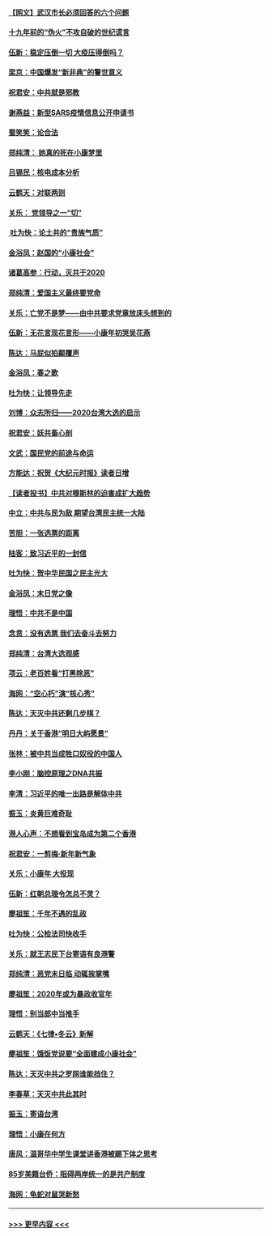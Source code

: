 #### [【网文】武汉市长必须回答的六个问题](../pages/nsc993/n11813848.md?t=01230231) 
#### [十九年前的“伪火”不攻自破的世纪谎言](../pages/nsc993/n11813238.md?t=01230231) 
#### [伍新：稳定压倒一切 大疫压得倒吗？](../pages/nsc993/n11812634.md?t=01230231) 
#### [梁京：中国爆发“新非典”的警世意义](../pages/nsc993/n11812554.md?t=01230231) 
#### [祝君安：中共就是邪教](../pages/nsc993/n11812431.md?t=01230231) 
#### [谢燕益：新型SARS疫情信息公开申请书](../pages/nsc993/n11808840.md?t=01230231) 
#### [蜀笑笑：论合法](../pages/nsc993/n11808064.md?t=01230231) 
#### [郑纯清： 她真的死在小康梦里](../pages/nsc993/n11806623.md?t=01230231) 
#### [吕锡民：核电成本分析](../pages/nsc993/n11806284.md?t=01230231) 
#### [云鹤天：对联两则](../pages/nsc993/n11805957.md?t=01230231) 
#### [关乐： 党领导之一“切”](../pages/nsc993/n11804505.md?t=01230231) 
#### [ 吐为快：论土共的“贵族气质”](../pages/nsc993/n11804490.md?t=01230231) 
#### [金浴凤：赵国的“小康社会”](../pages/nsc993/n11804452.md?t=01230231) 
#### [诸葛高参：行动，灭共于2020](../pages/nsc993/n11804120.md?t=01230231) 
#### [郑纯清：爱国主义最终要党命](../pages/nsc993/n11802197.md?t=01230231) 
#### [关乐：亡党不是梦——由中共要求党章放床头想到的](../pages/nsc993/n11802156.md?t=01230231) 
#### [伍新：无花言现花言形——小康年初哭吴花燕](../pages/nsc993/n11800044.md?t=01230231) 
#### [陈达：马屁似拍颠覆声](../pages/nsc993/n11800010.md?t=01230231) 
#### [金浴凤：春之歌](../pages/nsc993/n11797687.md?t=01230231) 
#### [吐为快：让领导先走](../pages/nsc993/n11797512.md?t=01230231) 
#### [刘博：众志所归——2020台湾大选的启示](../pages/nsc993/n11796878.md?t=01230231) 
#### [祝君安：妖共畜心剖](../pages/nsc993/n11794273.md?t=01230231) 
#### [文武：国民党的前途与命运](../pages/nsc993/n11794198.md?t=01230231) 
#### [方能达：祝贺《大纪元时报》读者日增](../pages/nsc993/n11793807.md?t=01230231) 
#### [【读者投书】中共对穆斯林的迫害成扩大趋势](../pages/nsc993/n11791371.md?t=01230231) 
#### [中立：中共与民为敌 期望台湾民主统一大陆](../pages/nsc993/n11790392.md?t=01230231) 
#### [苦胆：一张选票的距离](../pages/nsc993/n11788914.md?t=01230231) 
#### [陆客：致习近平的一封信](../pages/nsc993/n11788867.md?t=01230231) 
#### [吐为快：贺中华民国之民主光大](../pages/nsc993/n11788618.md?t=01230231) 
#### [金浴凤：末日党之像](../pages/nsc993/n11787475.md?t=01230231) 
#### [理悟：中共不是中国](../pages/nsc993/n11787463.md?t=01230231) 
#### [念贲：没有选票  我们去奋斗去努力](../pages/nsc993/n11787398.md?t=01230231) 
#### [郑纯清：台湾大选观感](../pages/nsc993/n11786210.md?t=01230231) 
#### [项云：老百姓看“打黑除恶”](../pages/nsc993/n11785398.md?t=01230231) 
#### [海网：“空心朽”演“核心秀”](../pages/nsc993/n11783874.md?t=01230231) 
#### [陈达：天灭中共还剩几步棋？](../pages/nsc993/n11783719.md?t=01230231) 
#### [丹丹：关于香港“明日大屿愿景”](../pages/nsc993/n11783273.md?t=01230231) 
#### [张林：被中共当成牲口奴役的中国人](../pages/nsc993/n11782397.md?t=01230231) 
#### [李小刚：脑控原理之DNA共振](../pages/nsc993/n11780962.md?t=01230231) 
#### [李清：习近平的唯一出路是解体中共](../pages/nsc993/n11780866.md?t=01230231) 
#### [振玉：炎黄巨难奇耻](../pages/nsc993/n11779632.md?t=01230231) 
#### [港人心声：不想看到宝岛成为第二个香港](../pages/nsc993/n11778817.md?t=01230231) 
#### [祝君安：一剪梅‧新年新气象](../pages/nsc993/n11776340.md?t=01230231) 
#### [关乐：小康年 大役现](../pages/nsc993/n11774213.md?t=01230231) 
#### [伍新：红朝总理令怎总不灵？](../pages/nsc993/n11770813.md?t=01230231) 
#### [廖祖笙：千年不遇的乱政](../pages/nsc993/n11770373.md?t=01230231) 
#### [吐为快：公检法司快收手](../pages/nsc993/n11770359.md?t=01230231) 
#### [关乐：就王志民下台寄语有良港警](../pages/nsc993/n11769903.md?t=01230231) 
#### [郑纯清：恶党末日临 动辄挨掌嘴](../pages/nsc993/n11769356.md?t=01230231) 
#### [廖祖笙：2020年或为暴政收官年](../pages/nsc993/n11768216.md?t=01230231) 
#### [理悟：别当郎中当推手](../pages/nsc993/n11768243.md?t=01230231) 
#### [云鹤天：《七律▪冬云》新解](../pages/nsc993/n11768204.md?t=01230231) 
#### [廖祖笙：饿饭党说要“全面建成小康社会”](../pages/nsc993/n11767482.md?t=01230231) 
#### [陈达：天灭中共之罗网谁能挡住？](../pages/nsc993/n11767465.md?t=01230231) 
#### [李春草：天灭中共此其时](../pages/nsc993/n11767452.md?t=01230231) 
#### [振玉：寄语台湾](../pages/nsc993/n11767432.md?t=01230231) 
#### [理悟：小康在何方](../pages/nsc993/n11767394.md?t=01230231) 
#### [唐风：温哥华中学生课堂讲香港被踢下体之思考](../pages/nsc993/n11766848.md?t=01230231) 
#### [85岁美籍台侨：阻碍两岸统一的是共产制度](../pages/nsc993/n11765043.md?t=01230231) 
#### [海网：龟蛇对鼠哭新愁](../pages/nsc993/n11764895.md?t=01230231) 

----
#### [ >>> 更早内容 <<< ](../indexes/nsc993-earlier.md)
